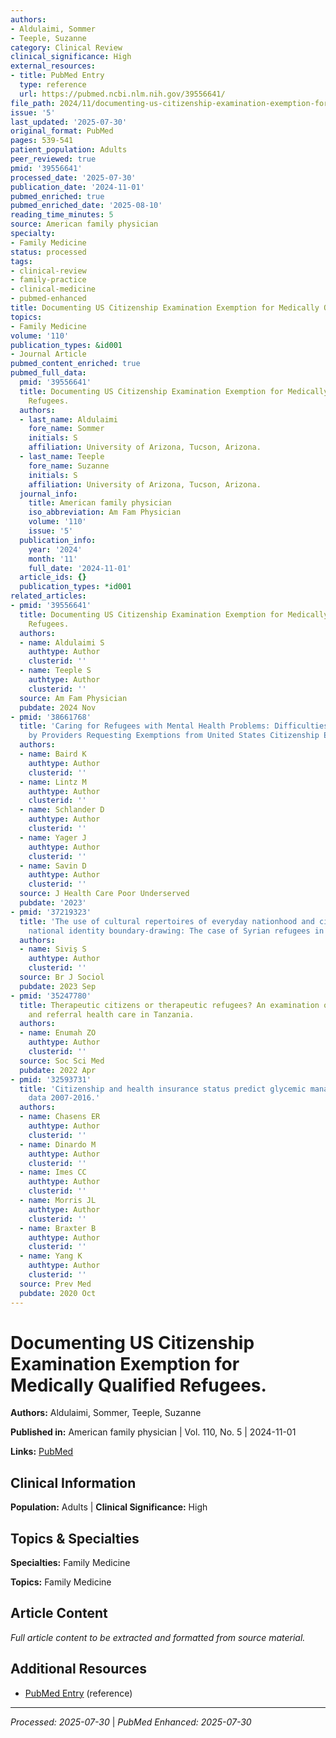 ```yaml
---
authors:
- Aldulaimi, Sommer
- Teeple, Suzanne
category: Clinical Review
clinical_significance: High
external_resources:
- title: PubMed Entry
  type: reference
  url: https://pubmed.ncbi.nlm.nih.gov/39556641/
file_path: 2024/11/documenting-us-citizenship-examination-exemption-for-medical.md
issue: '5'
last_updated: '2025-07-30'
original_format: PubMed
pages: 539-541
patient_population: Adults
peer_reviewed: true
pmid: '39556641'
processed_date: '2025-07-30'
publication_date: '2024-11-01'
pubmed_enriched: true
pubmed_enriched_date: '2025-08-10'
reading_time_minutes: 5
source: American family physician
specialty:
- Family Medicine
status: processed
tags:
- clinical-review
- family-practice
- clinical-medicine
- pubmed-enhanced
title: Documenting US Citizenship Examination Exemption for Medically Qualified Refugees.
topics:
- Family Medicine
volume: '110'
publication_types: &id001
- Journal Article
pubmed_content_enriched: true
pubmed_full_data:
  pmid: '39556641'
  title: Documenting US Citizenship Examination Exemption for Medically Qualified
    Refugees.
  authors:
  - last_name: Aldulaimi
    fore_name: Sommer
    initials: S
    affiliation: University of Arizona, Tucson, Arizona.
  - last_name: Teeple
    fore_name: Suzanne
    initials: S
    affiliation: University of Arizona, Tucson, Arizona.
  journal_info:
    title: American family physician
    iso_abbreviation: Am Fam Physician
    volume: '110'
    issue: '5'
  publication_info:
    year: '2024'
    month: '11'
    full_date: '2024-11-01'
  article_ids: {}
  publication_types: *id001
related_articles:
- pmid: '39556641'
  title: Documenting US Citizenship Examination Exemption for Medically Qualified
    Refugees.
  authors:
  - name: Aldulaimi S
    authtype: Author
    clusterid: ''
  - name: Teeple S
    authtype: Author
    clusterid: ''
  source: Am Fam Physician
  pubdate: 2024 Nov
- pmid: '38661768'
  title: 'Caring for Refugees with Mental Health Problems: Difficulties Encountered
    by Providers Requesting Exemptions from United States Citizenship Examinations.'
  authors:
  - name: Baird K
    authtype: Author
    clusterid: ''
  - name: Lintz M
    authtype: Author
    clusterid: ''
  - name: Schlander D
    authtype: Author
    clusterid: ''
  - name: Yager J
    authtype: Author
    clusterid: ''
  - name: Savin D
    authtype: Author
    clusterid: ''
  source: J Health Care Poor Underserved
  pubdate: '2023'
- pmid: '37219323'
  title: 'The use of cultural repertoires of everyday nationhood and citizenship in
    national identity boundary-drawing: The case of Syrian refugees in Turkey.'
  authors:
  - name: Siviş S
    authtype: Author
    clusterid: ''
  source: Br J Sociol
  pubdate: 2023 Sep
- pmid: '35247780'
  title: Therapeutic citizens or therapeutic refugees? An examination of triage, refugeehood,
    and referral health care in Tanzania.
  authors:
  - name: Enumah ZO
    authtype: Author
    clusterid: ''
  source: Soc Sci Med
  pubdate: 2022 Apr
- pmid: '32593731'
  title: 'Citizenship and health insurance status predict glycemic management: NHANES
    data 2007-2016.'
  authors:
  - name: Chasens ER
    authtype: Author
    clusterid: ''
  - name: Dinardo M
    authtype: Author
    clusterid: ''
  - name: Imes CC
    authtype: Author
    clusterid: ''
  - name: Morris JL
    authtype: Author
    clusterid: ''
  - name: Braxter B
    authtype: Author
    clusterid: ''
  - name: Yang K
    authtype: Author
    clusterid: ''
  source: Prev Med
  pubdate: 2020 Oct
---
```


# Documenting US Citizenship Examination Exemption for Medically Qualified Refugees.

**Authors:** Aldulaimi, Sommer, Teeple, Suzanne

**Published in:** American family physician | Vol. 110, No. 5 | 2024-11-01

**Links:** [PubMed](https://pubmed.ncbi.nlm.nih.gov/39556641/)

## Clinical Information

**Population:** Adults | **Clinical Significance:** High

## Topics & Specialties

**Specialties:** Family Medicine

**Topics:** Family Medicine

## Article Content

*Full article content to be extracted and formatted from source material.*

## Additional Resources

- [PubMed Entry](https://pubmed.ncbi.nlm.nih.gov/39556641/) (reference)

---

*Processed: 2025-07-30* | *PubMed Enhanced: 2025-07-30*
